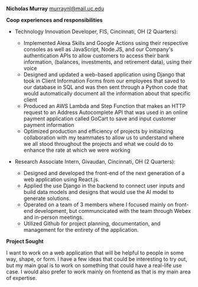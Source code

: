 **Nicholas Murray**
murraynl@mail.uc.edu

**Coop experiences and responsibilities**

- Technology Innovation Developer, FIS, Cincinnati, OH (2 Quarters):
    - Implemented Alexa Skills and Google Actions using their respective consoles as well as 
JavaScript, Node.JS, and our Company's authentication APIs to allow customers to access their bank 
information, (balances, investments, and retirement data), using their voice
    - Designed and updated a web-based application using Django that took in Client Information 
Forms from our employees that saved to our database in SQL and was then sent through a 
Python code that would automatically document all the information about that specific client
    - Produced an AWS Lambda and Step Function that makes an HTTP request to an Address 
Autocomplete API that was used in an online payment application called GoCart to save and input 
customer payment information
    - Optimized production and efficiency of projects by initializing collaboration with my teammates 
to allow us to understand where we all stood throughout the projects and what we could do to 
enhance the rate at which we were working

- Research Associate Intern, Givaudan, Cincinnati, OH (2 Quarters):
  - Designed and developed the front-end of the next generation of a web application using React.js.
  - Applied the use Django in the backend to connect user inputs and build data models and designs that would use the AI model to generate solutions.
  - Operated on a team of 3 members where I focused mainly on front-end development, but communcicated with the team through Webex and in-person meetings.
  - Utilized Github for project planning, documentation, and management for the entirety of the application.

 
**Project Sought**

I want to work on a web application that will be helpful to people in some way, shape, or form. I have a few ideas that could be interesting to try out, but my main goal is to work on something that could have a real-life use case. I would also prefer to 
work mainly on frontend as that is my main area of expertise.
